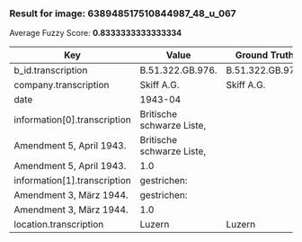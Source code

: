 ### Result for image: 638948517510844987_48_u_067
Average Fuzzy Score: **0.8333333333333334**
<small>

| Key | Value | Ground Truth | Score |
| --- | --- | --- | --- |
| b_id.transcription | B.51.322.GB.976. | B.51.322.GB.976. | 1.0 |
| company.transcription | Skiff A.G. | Skiff A.G. | 1.0 |
| date | 1943-04 |  | 0.0 |
| information[0].transcription | Britische schwarze Liste,
Amendment 5, April 1943. | Britische schwarze Liste,
Amendment 5, April 1943. | 1.0 |
| information[1].transcription | gestrichen:
Amendment 3, März 1944. | gestrichen:
Amendment 3, März 1944. | 1.0 |
| location.transcription | Luzern | Luzern | 1.0 |

</small>
